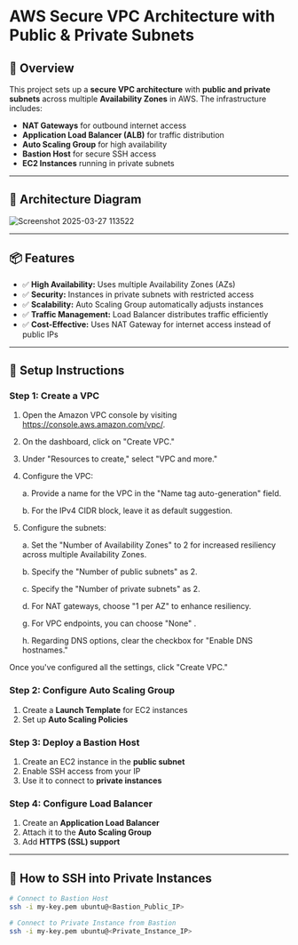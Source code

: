 
# **AWS Secure VPC Architecture with Public & Private Subnets**  


## **📖 Overview**  
This project sets up a **secure VPC architecture** with **public and private subnets** across multiple **Availability Zones** in AWS. The infrastructure includes:  
- **NAT Gateways** for outbound internet access  
- **Application Load Balancer (ALB)** for traffic distribution  
- **Auto Scaling Group** for high availability  
- **Bastion Host** for secure SSH access  
- **EC2 Instances** running in private subnets  

---

## **📌 Architecture Diagram**  
![Screenshot 2025-03-27 113522](https://github.com/user-attachments/assets/3727bc29-1bc5-4817-a703-ca97ae9557ba)


---

## **📦 Features**
- ✅ **High Availability:** Uses multiple Availability Zones (AZs)  
- ✅ **Security:** Instances in private subnets with restricted access  
- ✅ **Scalability:** Auto Scaling Group automatically adjusts instances  
- ✅ **Traffic Management:** Load Balancer distributes traffic efficiently  
- ✅ **Cost-Effective:** Uses NAT Gateway for internet access instead of public IPs  

---

## **🚀 Setup Instructions**  
### **Step 1: Create a VPC**
1. Open the Amazon VPC console by visiting https://console.aws.amazon.com/vpc/.
2. On the dashboard, click on "Create VPC."
3. Under "Resources to create," select "VPC and more."
4. Configure the VPC:

   a. Provide a name for the VPC in the "Name tag auto-generation" field.
   
   b. For the IPv4 CIDR block, leave it as default suggestion.
5. Configure the subnets:

   a. Set the "Number of Availability Zones" to 2 for increased resiliency across multiple Availability Zones.
   
   b. Specify the "Number of public subnets" as 2.
   
   c. Specify the "Number of private subnets" as 2.
   
   d. For NAT gateways, choose "1 per AZ" to enhance resiliency.
   
   g. For VPC endpoints, you can choose "None" .
   
   h. Regarding DNS options, clear the checkbox for "Enable DNS hostnames."
   
Once you've configured all the settings, click "Create VPC."
### **Step 2: Configure Auto Scaling Group**
1. Create a **Launch Template** for EC2 instances  
2. Set up **Auto Scaling Policies**  

### **Step 3: Deploy a Bastion Host**
1. Create an EC2 instance in the **public subnet**  
2. Enable SSH access from your IP  
3. Use it to connect to **private instances**  

### **Step 4: Configure Load Balancer**
1. Create an **Application Load Balancer**  
2. Attach it to the **Auto Scaling Group**  
3. Add **HTTPS (SSL) support**  

---

## **🔧 How to SSH into Private Instances**
```sh
# Connect to Bastion Host
ssh -i my-key.pem ubuntu@<Bastion_Public_IP>

# Connect to Private Instance from Bastion
ssh -i my-key.pem ubuntu@<Private_Instance_IP>
